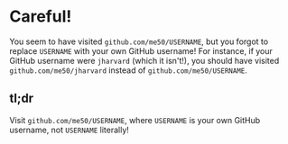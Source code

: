 # Careful!

You seem to have visited `github.com/me50/USERNAME`, but you forgot to replace `USERNAME` with your own GitHub username! For instance, if your GitHub username were `jharvard` (which it isn't!), you should have visited `github.com/me50/jharvard` instead of `github.com/me50/USERNAME`.

## tl;dr



Visit `github.com/me50/USERNAME`, where `USERNAME` is your own GitHub username, not `USERNAME` literally!


